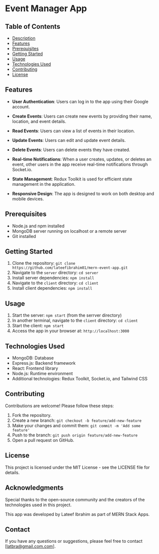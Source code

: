 # Event Manager App



## Table of Contents

- [Description](#description)
- [Features](#features)
- [Prerequisites](#prerequisites)
- [Getting Started](#getting-started)
- [Usage](#usage)
- [Technologies Used](#technologies-used)
- [Contributing](#contributing)
- [License](#license)



## Features

- **User Authentication**: Users can log in to the app using their Google account.

- **Create Events**: Users can create new events by providing their name, location, and event details.

- **Read Events**: Users can view a list of events in their location.

- **Update Events**: Users can edit and update event details.

- **Delete Events**: Users can delete events they have created.

- **Real-time Notifications**: When a user creates, updates, or deletes an event, other users in the app receive real-time notifications through Socket.io.

- **State Management**: Redux Toolkit is used for efficient state management in the application.

- **Responsive Design**: The app is designed to work on both desktop and mobile devices.


## Prerequisites

- Node.js and npm installed
- MongoDB server running on localhost or a remote server
- Git installed

## Getting Started

1. Clone the repository: `git clone https://github.com/lateefibrahim01/mern-event-app.git`
2. Navigate to the `server` directory: `cd server`
3. Install server dependencies: `npm install`
4. Navigate to the `client` directory: `cd client`
5. Install client dependencies: `npm install`

## Usage

1. Start the server: `npm start` (from the serrver directory)
2. In another terminal, navigate to the `client` directory: `cd client`
3. Start the client: `npm start`
4. Access the app in your browser at: `http://localhost:3000`

## Technologies Used

- MongoDB: Database
- Express.js: Backend framework
- React: Frontend library
- Node.js: Runtime environment
- Additional technologies: Redux Toolkit, Socket.io, and Tailwind CSS

## Contributing

Contributions are welcome! Please follow these steps:

1. Fork the repository.
2. Create a new branch: `git checkout -b feature/add-new-feature`
3. Make your changes and commit them: `git commit -m 'Add some feature'`
4. Push to the branch: `git push origin feature/add-new-feature`
5. Open a pull request on GitHub.

## License

This project is licensed under the MIT License - see the LICENSE file for details.


## Acknowledgments
Special thanks to the open-source community and the creators of the technologies used in this project.

This app was developed by Lateef Ibrahim as part of MERN Stack Apps.

## Contact
If you have any questions or suggestions, please feel free to contact [latbra@gmail.com.com].